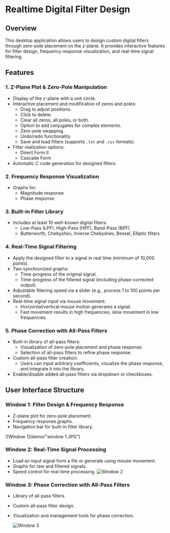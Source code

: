# Realtime Digital Filter Design

## Overview
This desktop application allows users to design custom digital filters through zero-pole placement on the z-plane. It provides interactive features for filter design, frequency response visualization, and real-time signal filtering.

## Features

### 1. **Z-Plane Plot & Zero-Pole Manipulation**
- Display of the z-plane with a unit circle.
- Interactive placement and modification of zeros and poles:
  - Drag to adjust positions.
  - Click to delete.
  - Clear all zeros, all poles, or both.
  - Option to add conjugates for complex elements.
  - Zero-pole swapping.
  - Undo/redo functionality.
  - Save and load filters (supports `.txt` and `.csv` formats).
- Filter realization options:
  - Direct Form II
  - Cascade Form
- Automatic C code generation for designed filters.

### 2. **Frequency Response Visualization**
- Graphs for:
  - Magnitude response
  - Phase response

### 3. **Built-in Filter Library**
- Includes at least 10 well-known digital filters:
  - Low-Pass (LPF), High-Pass (HPF), Band-Pass (BPF)
  - Butterworth, Chebyshev, Inverse Chebyshev, Bessel, Elliptic filters

### 4. **Real-Time Signal Filtering**
- Apply the designed filter to a signal in real time (minimum of 10,000 points).
- Two synchronized graphs:
  - Time-progress of the original signal.
  - Time-progress of the filtered signal (including phase-corrected output).
- Adjustable filtering speed via a slider (e.g., process 1 to 100 points per second).
- Real-time signal input via mouse movement:
  - Horizontal/vertical mouse motion generates a signal.
  - Fast movement results in high frequencies, slow movement in low frequencies.

### 5. **Phase Correction with All-Pass Filters**
- Built-in library of all-pass filters:
  - Visualization of zero-pole placement and phase response.
  - Selection of all-pass filters to refine phase response.
- Custom all-pass filter creation:
  - Users can input arbitrary coefficients, visualize the phase response, and integrate it into the library.
- Enable/disable added all-pass filters via dropdown or checkboxes.

## User Interface Structure

### **Window 1: Filter Design & Frequency Response**
- Z-plane plot for zero-pole placement.
- Frequency response graphs.
- Navigation bar for built-in filter library.
  
![Window 1](demo/"window 1.JPG")

### **Window 2: Real-Time Signal Processing**
- Load an input signal from a file or generate using mouse movement.
- Graphs for raw and filtered signals.
- Speed control for real-time processing.
 ![Window 2](demo/window_2.JPG)

### **Window 3: Phase Correction with All-Pass Filters**
- Library of all-pass filters.
- Custom all-pass filter design.
- Visualization and management tools for phase correction.

   ![Window 3](demo/window_3.JPG)

